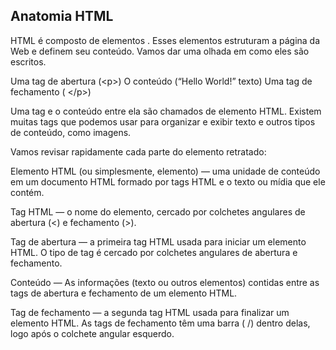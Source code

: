<h2>Anatomia HTML</h2>
HTML é composto de elementos . 
Esses elementos estruturam a página da Web 
e definem seu conteúdo. Vamos dar uma olhada
em como eles são escritos.

Uma tag de abertura (&lt;p&gt;)
O conteúdo (“Hello World!” texto)
Uma tag de fechamento ( &lt;/p&gt;)

Uma tag e o conteúdo entre ela são chamados 
de elemento HTML. Existem muitas tags que
podemos usar para organizar e exibir texto 
e outros tipos de conteúdo, como imagens.

Vamos revisar rapidamente cada parte do
elemento retratado:

Elemento HTML (ou simplesmente, elemento) — 
uma unidade de conteúdo em um documento HTML 
formado por tags HTML e o texto ou mídia 
que ele contém.

Tag HTML — o nome do elemento, cercado 
por colchetes angulares de abertura (<) 
e fechamento (>).

Tag de abertura — a primeira tag HTML 
usada para iniciar um elemento HTML. 
O tipo de tag é cercado por colchetes 
angulares de abertura e fechamento.

Conteúdo — As informações (texto ou outros elementos) 
contidas entre as tags de abertura 
e fechamento de um elemento HTML.

Tag de fechamento — a segunda tag HTML 
usada para finalizar um elemento HTML. 
As tags de fechamento têm uma barra ( /) 
dentro delas, logo após o colchete angular 
esquerdo.
